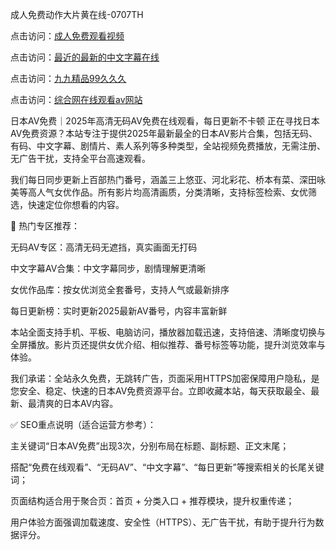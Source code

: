 成人免费动作大片黄在线-0707TH

点击访问：<a href="https://gsd-agv.pages.dev/">成人免费观看视频</a>

点击访问：<a href="https://tfda.pages.dev/">最近的最新的中文字幕在线</a>

点击访问：<a href="https://bered.pages.dev/">九九精品99久久久</a>

点击访问：<a href="https://gsd-agv.pages.dev/">综合网在线观看av网站</a>



日本AV免费｜2025年高清无码AV免费在线观看，每日更新不卡顿
正在寻找日本AV免费资源？本站专注于提供2025年最新最全的日本AV影片合集，包括无码、有码、中文字幕、剧情片、素人系列等多种类型，全站视频免费播放，无需注册、无广告干扰，支持全平台高速观看。

我们每日同步更新上百部热门番号，涵盖三上悠亚、河北彩花、桥本有菜、深田咏美等高人气女优作品。所有影片均高清画质，分类清晰，支持标签检索、女优筛选，快速定位你想看的内容。

📁 热门专区推荐：

无码AV专区：高清无码无遮挡，真实画面无打码

中文字幕AV合集：中文字幕同步，剧情理解更清晰

女优作品库：按女优浏览全套番号，支持人气或最新排序

每日更新榜：实时更新2025最新AV番号，内容丰富新鲜

本站全面支持手机、平板、电脑访问，播放器加载迅速，支持倍速、清晰度切换与全屏播放。影片页还提供女优介绍、相似推荐、番号标签等功能，提升浏览效率与体验。

我们承诺：全站永久免费，无跳转广告，页面采用HTTPS加密保障用户隐私，是您安全、稳定、快速的日本AV免费资源平台。立即收藏本站，每天获取最全、最新、最清爽的日本AV内容。

✅ SEO重点说明（适合运营方参考）：

主关键词“日本AV免费”出现3次，分别布局在标题、副标题、正文末尾；

搭配“免费在线观看”、“无码AV”、“中文字幕”、“每日更新”等搜索相关的长尾关键词；

页面结构适合用于聚合页：首页 + 分类入口 + 推荐模块，提升权重传递；

用户体验方面强调加载速度、安全性（HTTPS）、无广告干扰，有助于提升行为数据评分。










<span style="display:none;">[Canonical link]( https://github.com/bj616496/56164 ）</span>
